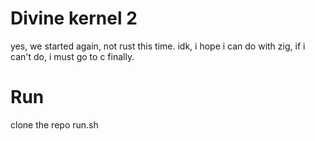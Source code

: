 # Divine kernel 2
yes, we started again, not rust this time.
idk, i hope i can do with zig, if i can't do, i must go to c finally.

# Run
clone the repo
run.sh
